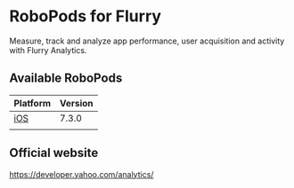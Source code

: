# RoboPods for Flurry

Measure, track and analyze app performance, user acquisition and activity with Flurry Analytics.

## Available RoboPods

| Platform    | Version |
|-------------|---------|
| [iOS](ios/) | 7.3.0   |
|             |         |

## Official website

https://developer.yahoo.com/analytics/